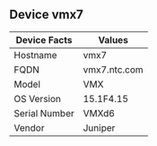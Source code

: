 ## Device  vmx7

| Device Facts |  Values      |
|--------------|--------------|
|Hostname  | vmx7 |
|FQDN | vmx7.ntc.com |
|Model  | VMX |
|OS Version | 15.1F4.15 |
|Serial Number | VMXd6 |
|Vendor  | Juniper |
